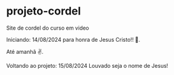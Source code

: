 # projeto-cordel
 Site de cordel do curso em video

Iniciando: 14/08/2024 para honra de Jesus Cristo!! 🙌.

Até amanhã ✌️. 

Voltando ao projeto: 15/08/2024 Louvado seja o nome de Jesus!
